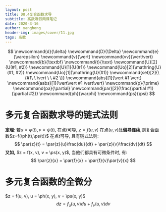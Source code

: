 ```yaml
---
layout: post
title: D8.4复合函数求导
subtitle: 高数寒假网课笔记
date: 2020-3-16
author: yanghong
header-img: images/cover/11.jpg
tags: 高数 
---
```


$$
\newcommand{d}{\delta}
\newcommand{D}{\Delta}
\newcommand{e}{\varepsilon}
\newcommand{v}{\vert}
\newcommand{vv}{\vert\vert}
\newcommand{b}{\textbf}
\newcommand{t}{\text}
\newcommand{U}[2]{U(#1, #2)}
\newcommand{U}[1]{U(#1)}
\newcommand{Uo}[2]{\mathring{U}(#1, #2)}
\newcommand{Uo}[1]{\mathring{U}(#1)}
\newcommand{set}[2]{\{#1\ \ \vert \ \ #2 \}}
\newcommand{abs}[1]{\vert #1 \vert}
\newcommand{aabs}[1]{\vert\vert #1 \vert\vert}
\newcommand{p}{\prime}
\newcommand{pa}{\partial}
\newcommand{par}[2]{\frac{\partial #1}{\partial #2}}
\newcommand{ph}{\varphi}
\newcommand{ps}{\psi}
$$

# 多元复合函数求导的链式法则

**定理**: 若$u=\varphi(t), v = \psi(t)$, 在点$t$可导, $z = f(u,v)$ 在点$(u,v)$处**偏导连续**,则复合函数$z=f(\ph(t),\ps(t))$ 在点$t$可导, 且有链式法则:
$$
\par{z}{t} = \par{z}{u}\frac{du}{dt} + \par{z}{v}\frac{dv}{dt}
$$
**又如,** $z = f(x, v), v = \ps(x, y)$, 当他们都具有可微条件时, 有:
$$
\par{z}{x} = \par{f}{x} + \par{f}{v}\par{v}{x}
$$

# 多元复合函数的全微分

$z = f(u, v), u = \ph(x, y), v = \ps(x, y)$
$$
dz = f_u(u, v) du + f_v(u, v) dv
$$
